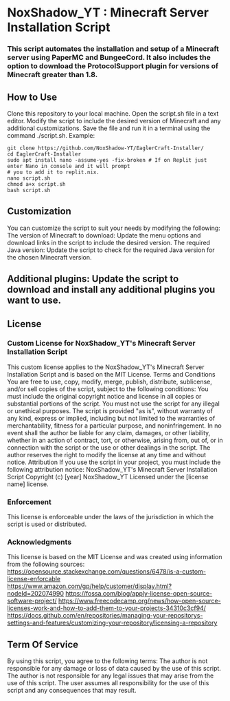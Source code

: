 # NoxShadow_YT : Minecraft Server Installation Script

### This script automates the installation and setup of a Minecraft server using PaperMC and BungeeCord. It also includes the option to download the ProtocolSupport plugin for versions of Minecraft greater than 1.8.
## How to Use
Clone this repository to your local machine.
Open the script.sh file in a text editor.
Modify the script to include the desired version of Minecraft and any additional customizations.
Save the file and run it in a terminal using the command ./script.sh.
Example:
```
git clone https://github.com/NoxShadow-YT/EaglerCraft-Installer/
cd EaglerCraft-Installer
sudo apt install nano -assume-yes -fix-broken # If on Replit just enter Nano in console and it will prompt
# you to add it to replit.nix.
nano script.sh
chmod a+x script.sh
bash script.sh
```
## Customization
You can customize the script to suit your needs by modifying the following:
The version of Minecraft to download: Update the menu options and download links in the script to include the desired version.
The required Java version: Update the script to check for the required Java version for the chosen Minecraft version.
## Additional plugins: Update the script to download and install any additional plugins you want to use.
## License
### Custom License for NoxShadow_YT's Minecraft Server Installation Script 
This custom license applies to the NoxShadow_YT's Minecraft Server Installation Script and is based on the MIT License.
Terms and Conditions
You are free to use, copy, modify, merge, publish, distribute, sublicense, and/or sell copies of the script, subject to the following conditions:
You must include the original copyright notice and license in all copies or substantial portions of the script.
You must not use the script for any illegal or unethical purposes.
The script is provided "as is", without warranty of any kind, express or implied, including but not limited to the warranties of merchantability, fitness for a particular purpose, and noninfringement. In no event shall the author be liable for any claim, damages, or other liability, whether in an action of contract, tort, or otherwise, arising from, out of, or in connection with the script or the use or other dealings in the script.
The author reserves the right to modify the license at any time and without notice.
Attribution
If you use the script in your project, you must include the following attribution notice:
NoxShadow_YT's Minecraft Server Installation Script
Copyright (c) [year] NoxShadow_YT
Licensed under the [license name] license.

### Enforcement
This license is enforceable under the laws of the jurisdiction in which the script is used or distributed.
### Acknowledgments
This license is based on the MIT License and was created using information from the following sources:
https://opensource.stackexchange.com/questions/6478/is-a-custom-license-enforcable
https://www.amazon.com/gp/help/customer/display.html?nodeId=202074990
https://fossa.com/blog/apply-license-open-source-software-project/
https://www.freecodecamp.org/news/how-open-source-licenses-work-and-how-to-add-them-to-your-projects-34310c3cf94/
https://docs.github.com/en/repositories/managing-your-repositorys-settings-and-features/customizing-your-repository/licensing-a-repository
## Term Of Service
By using this script, you agree to the following terms:
The author is not responsible for any damage or loss of data caused by the use of this script.
The author is not responsible for any legal issues that may arise from the use of this script.
The user assumes all responsibility for the use of this script and any consequences that may result.
